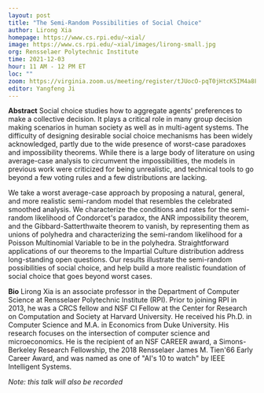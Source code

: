 ```yaml
---
layout: post
title: "The Semi-Random Possibilities of Social Choice"
author: Lirong Xia
homepage: https://www.cs.rpi.edu/~xial/
image: https://www.cs.rpi.edu/~xial/images/lirong-small.jpg
org: Rensselaer Polytechnic Institute
time: 2021-12-03
hour: 11 AM - 12 PM ET
loc: ""
zoom: https://virginia.zoom.us/meeting/register/tJUocO-pqT0jHtcK5IM4a8Ff1xLQY364AFLM
editor: Yangfeng Ji
---
```


**Abstract** 
Social choice studies how to aggregate agents' preferences to make a collective decision. It plays a critical role in many group decision making scenarios in human society as well as in multi-agent systems. The difficulty of designing desirable social choice mechanisms has been widely acknowledged, partly due to the wide presence of worst-case paradoxes and impossibility theorems. While there is a large body of literature on using average-case analysis to circumvent the impossibilities, the models in previous work were criticized for being unrealistic, and technical tools to go beyond a few voting rules and a few distributions are lacking.

We take a worst average-case approach by proposing a natural, general, and more realistic semi-random model that resembles the celebrated smoothed analysis. We characterize the conditions and rates for the semi-random likelihood of Condorcet's paradox, the ANR impossibility theorem, and the Gibbard-Satterthwaite theorem to vanish, by representing them as unions of polyhedra and characterizing the semi-random likelihood for a Poisson Multinomial Variable to be in the polyhedra. Straightforward applications of our theorems to the Impartial Culture distribution address long-standing open questions. Our results illustrate the semi-random possibilities of social choice, and help build a more realistic foundation of social choice that goes beyond worst cases.


**Bio**
Lirong Xia is an associate professor in the Department of Computer Science at Rensselaer Polytechnic Institute (RPI). Prior to joining RPI in 2013, he was a CRCS fellow and NSF CI Fellow at the Center for Research on Computation and Society at Harvard University. He received his Ph.D. in Computer Science and M.A. in Economics from Duke University. His research focuses on the intersection of computer science and microeconomics. He is the recipient of an NSF CAREER award, a Simons-Berkeley Research Fellowship, the 2018 Rensselaer James M. Tien'66 Early Career Award, and was named as one of "AI's 10 to watch" by IEEE Intelligent Systems.



*Note: this talk will also be recorded*
